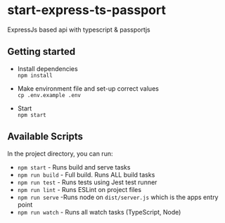 # start-express-ts-passport
ExpressJs based api with typescript & passportjs

## Getting started

- Install dependencies<br/>
    `npm install`

- Make environment file and set-up correct values<br/>
    `cp .env.example .env`
    
- Start<br/>
    `npm start`

## Available Scripts

In the project directory, you can run:

- `npm start` - Runs build and serve tasks 
- `npm run build` - Full build. Runs ALL build tasks
- `npm run test` - Runs tests using Jest test runner
- `npm run lint` - Runs ESLint on project files
- `npm run serve` -Runs node on `dist/server.js` which is the apps entry point
- `npm run watch` - Runs all watch tasks (TypeScript, Node)
